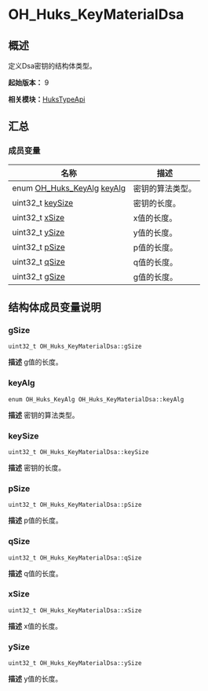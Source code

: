 # OH_Huks_KeyMaterialDsa


## 概述

定义Dsa密钥的结构体类型。

**起始版本：** 9

**相关模块：**[HuksTypeApi](_huks_type_api.md)


## 汇总


### 成员变量

| 名称 | 描述 | 
| -------- | -------- |
| enum [OH_Huks_KeyAlg](_huks_type_api.md#oh_huks_keyalg) [keyAlg](#keyalg) | 密钥的算法类型。  | 
| uint32_t [keySize](#keysize) | 密钥的长度。  | 
| uint32_t [xSize](#xsize) | x值的长度。  | 
| uint32_t [ySize](#ysize) | y值的长度。  | 
| uint32_t [pSize](#psize) | p值的长度。  | 
| uint32_t [qSize](#qsize) | q值的长度。  | 
| uint32_t [gSize](#gsize) | g值的长度。  | 


## 结构体成员变量说明


### gSize

```
uint32_t OH_Huks_KeyMaterialDsa::gSize
```
**描述**
g值的长度。


### keyAlg

```
enum OH_Huks_KeyAlg OH_Huks_KeyMaterialDsa::keyAlg
```
**描述**
密钥的算法类型。


### keySize

```
uint32_t OH_Huks_KeyMaterialDsa::keySize
```
**描述**
密钥的长度。


### pSize

```
uint32_t OH_Huks_KeyMaterialDsa::pSize
```
**描述**
p值的长度。


### qSize

```
uint32_t OH_Huks_KeyMaterialDsa::qSize
```
**描述**
q值的长度。


### xSize

```
uint32_t OH_Huks_KeyMaterialDsa::xSize
```
**描述**
x值的长度。


### ySize

```
uint32_t OH_Huks_KeyMaterialDsa::ySize
```
**描述**
y值的长度。
